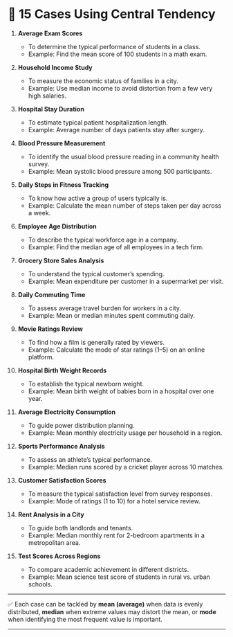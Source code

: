 
# 🔹 15 Cases Using Central Tendency

1. **Average Exam Scores**

   * To determine the typical performance of students in a class.
   * Example: Find the mean score of 100 students in a math exam.

2. **Household Income Study**

   * To measure the economic status of families in a city.
   * Example: Use median income to avoid distortion from a few very high salaries.

3. **Hospital Stay Duration**

   * To estimate typical patient hospitalization length.
   * Example: Average number of days patients stay after surgery.

4. **Blood Pressure Measurement**

   * To identify the usual blood pressure reading in a community health survey.
   * Example: Mean systolic blood pressure among 500 participants.

5. **Daily Steps in Fitness Tracking**

   * To know how active a group of users typically is.
   * Example: Calculate the mean number of steps taken per day across a week.

6. **Employee Age Distribution**

   * To describe the typical workforce age in a company.
   * Example: Find the median age of all employees in a tech firm.

7. **Grocery Store Sales Analysis**

   * To understand the typical customer’s spending.
   * Example: Mean expenditure per customer in a supermarket per visit.

8. **Daily Commuting Time**

   * To assess average travel burden for workers in a city.
   * Example: Mean or median minutes spent commuting daily.

9. **Movie Ratings Review**

   * To find how a film is generally rated by viewers.
   * Example: Calculate the mode of star ratings (1–5) on an online platform.

10. **Hospital Birth Weight Records**

    * To establish the typical newborn weight.
    * Example: Mean birth weight of babies born in a hospital over one year.

11. **Average Electricity Consumption**

    * To guide power distribution planning.
    * Example: Mean monthly electricity usage per household in a region.

12. **Sports Performance Analysis**

    * To assess an athlete’s typical performance.
    * Example: Median runs scored by a cricket player across 10 matches.

13. **Customer Satisfaction Scores**

    * To measure the typical satisfaction level from survey responses.
    * Example: Mode of ratings (1 to 10) for a hotel service review.

14. **Rent Analysis in a City**

    * To guide both landlords and tenants.
    * Example: Median monthly rent for 2-bedroom apartments in a metropolitan area.

15. **Test Scores Across Regions**

    * To compare academic achievement in different districts.
    * Example: Mean science test score of students in rural vs. urban schools.

---

✅ Each case can be tackled by **mean (average)** when data is evenly distributed, **median** when extreme values may distort the mean, or **mode** when identifying the most frequent value is important.

---
